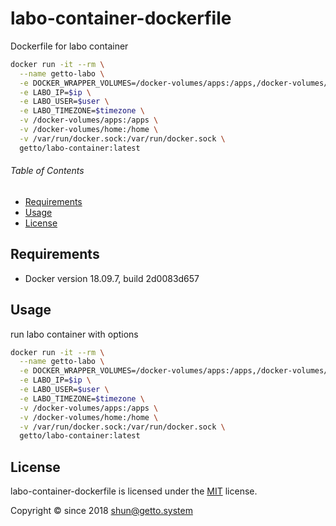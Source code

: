 # labo-container-dockerfile

Dockerfile for labo container

```bash
docker run -it --rm \
  --name getto-labo \
  -e DOCKER_WRAPPER_VOLUMES=/docker-volumes/apps:/apps,/docker-volumes/home:/home \
  -e LABO_IP=$ip \
  -e LABO_USER=$user \
  -e LABO_TIMEZONE=$timezone \
  -v /docker-volumes/apps:/apps \
  -v /docker-volumes/home:/home \
  -v /var/run/docker.sock:/var/run/docker.sock \
  getto/labo-container:latest
```


###### Table of Contents

- [Requirements](#Requirements)
- [Usage](#Usage)
- [License](#License)

<a id="Requirements"></a>
## Requirements

- Docker version 18.09.7, build 2d0083d657


<a id="Usage"></a>
## Usage

run labo container with options

```bash
docker run -it --rm \
  --name getto-labo \
  -e DOCKER_WRAPPER_VOLUMES=/docker-volumes/apps:/apps,/docker-volumes/home:/home \
  -e LABO_IP=$ip \
  -e LABO_USER=$user \
  -e LABO_TIMEZONE=$timezone \
  -v /docker-volumes/apps:/apps \
  -v /docker-volumes/home:/home \
  -v /var/run/docker.sock:/var/run/docker.sock \
  getto/labo-container:latest
```


<a id="License"></a>
## License

labo-container-dockerfile is licensed under the [MIT](LICENSE) license.

Copyright &copy; since 2018 shun@getto.system

